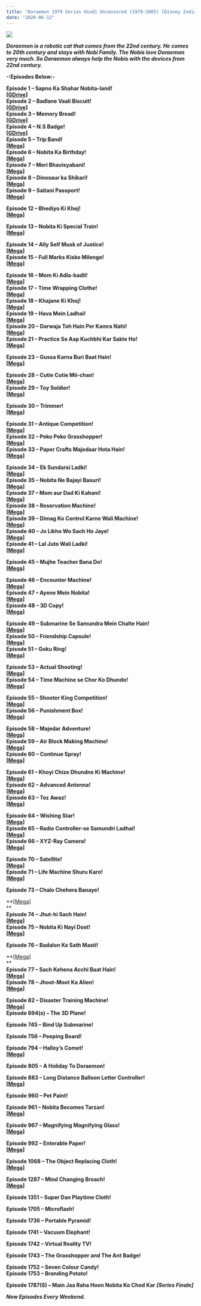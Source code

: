 ```yaml
---
title: "Doraemon 1979 Series Hindi Uncensored (1979-2005) [Disney India/Hungama TV]"
date: "2020-06-12"
---
```


<script type="text/javascript">var adfly_id = 20713539; var adfly_advert = 'int'; var popunder = true; var domains = ['gplinks.co'];</script>

  
<script src="https://cdn.adf.ly/js/link-converter.js"></script>

[![](https://4.bp.blogspot.com/-cOYXy4j8Nr8/WyDK0dFnpVI/AAAAAAAABnc/LF86DSYj1dgQsrWnO8pvnulvKcf0AS4AACLcBGAs/s400/doraemon{cc12359f2e95e552e186e4de70c84d5cbcf99205a26c61ac9b84937885664646}2B1979.jpg)](https://4.bp.blogspot.com/-cOYXy4j8Nr8/WyDK0dFnpVI/AAAAAAAABnc/LF86DSYj1dgQsrWnO8pvnulvKcf0AS4AACLcBGAs/s1600/doraemon{cc12359f2e95e552e186e4de70c84d5cbcf99205a26c61ac9b84937885664646}2B1979.jpg)

**_Doraemon is a robotic cat that comes from the 22nd century. He comes to 20th century and stays with Nobi Family. The Nobis love Doraemon very much. So Doraemon always help the Nobis with the devices from 22nd century._**

**\-:Episodes Below:-**  

**Episode 1 – Sapno Ka Shahar Nobita-land!**  
**[\[GDrive\]](https://gplinks.co/Hka5T)**  
**Episode 2 – Badlane Vaali Biscuit!**  
**[\[GDrive\]](https://gplinks.co/iEOK)**  
**Episode 3 – Memory Bread!**  
**[\[GDrive\]](https://gplinks.co/cZ7oo9n)**  
**Episode 4 – N.S Badge!**  
**[\[GDrive\]](https://gplinks.co/7c8tJJl)**  
**Episode 5 – Trip Band!**  
**[\[Mega\]](http://raboninco.com/Kg8Q)**  
**Episode 6 – Nobita Ka Birthday!**  
**[\[Mega\]](http://raboninco.com/KgAT)**  
**Episode 7 – Meri Bhavisyabani!**  
**[\[Mega\]](https://gplinks.co/9745huh)**  
**Episode 8 – Dinosaur ka Shikari!**  
**[\[Mega\]](https://gplinks.co/cDbvKZyx)**  
**Episode 9 – Saitani Passport!**  
**[\[Mega\]](https://gplinks.co/Fbs3c0J)**  
  
**Episode 12 – Bhediyo Ki Khoj!**  
**[\[Mega\]](https://gplinks.co/pgr0)**  
  
**Episode 13 – Nobita Ki Special Train!**  
**[\[Mega\]](http://raboninco.com/TmMV)**  
  
**Episode 14 – Ally Self Musk of Justice!**  
**[\[Mega\]](https://gplinks.co/rZblN)**  
**Episode 15 – Full Marks Kisko Milenge!**  
**[\[Mega\]](https://gplinks.co/UB90tqwx)**  
  
**Episode 16 – Mom Ki Adla-badli!**  
**[\[Mega\]](https://gplinks.co/f9EwnYYY)**  
**Episode 17 – Time Wrapping Clothe!**  
**[\[Mega\]](https://gplinks.co/L8nbF)**  
**Episode 18 – Khajane Ki Khoj!**  
**[\[Mega\]](https://gplinks.co/hC1yKr1)**  
**Episode 19 – Hava Mein Ladhai!**  
**[\[Mega\]](https://gplinks.co/lOxHZP)**  
**Episode 20 – Darwaja Toh Hain Per Kamra Nahi!**  
**[\[Mega\]](https://gplinks.co/JkuC5pJz)**  
**Episode 21 – Practice Se Aap Kuchbhi Kar Sakte Ho!**  
**[\[Mega\]](https://gplinks.co/LrRNQbdK)**  
  
**Episode 23 – Gussa Karna Buri Baat Hain!**  
**[\[Mega\]](http://raboninco.com/Tni3)**  
  
**Episode 28 – Cutie Cutie Mii-chan!**  
**[\[Mega\]](https://gplinks.co/h7FnBD)**  
**Episode 29 – Toy Soldier!**  
**[\[Mega\]](https://gplinks.co/k1Q052e)**  
  
**Episode 30 – Trimmer!**  
**[\[Mega\]](https://gplinks.co/tA78Lp)**  
  
**Episode 31 – Antique Competition!**  
**[\[Mega\]](https://gplinks.co/WCFF)**  
**Episode 32 – Peko Peko Grasshopper!**  
**[\[Mega\]](https://gplinks.co/jZsm8S)**  
**Episode 33 – Paper Crafts Majedaar Hota Hain!**  
**[\[Mega\]](https://gplinks.co/WkVY)**  
  
**Episode 34 – Ek Sundarsi Ladki!**  
**[\[Mega\]](https://gplinks.co/3BuU4Tbq)**  
**Episode 35 – Nobita Ne Bajayi Basuri!**  
**[\[Mega\]](https://gplinks.co/KPa9)**  
**Episode 37 – Mom aur Dad Ki Kahani!**  
**[\[Mega\]](https://gplinks.co/cOqK)**  
**Episode 38 – Reservation Machine!**  
**[\[Mega\]](https://gplinks.co/mOIc4)**  
**Episode 39 – Dimag Ko Control Karne Wali Machine!**  
**[\[Mega\]](https://gplinks.co/TmrnP7)**  
**Episode 40 – Jo Likho Wo Sach Ho Jaye!**  
**[\[Mega\]](https://gplinks.co/3EyV8ACK)**  
**Episode 41 – Lal Juto Wali Ladki!**  
**[\[Mega\]](https://gplinks.co/ktt6h)**  
  
**Episode 45 – Mujhe Teacher Bana Do!**  
**[\[Mega\]](https://gplinks.co/TW4O2)**  
  
**Episode 46 – Encounter Machine!**  
**[\[Mega\]](https://gplinks.co/RQzfat)**  
**Episode 47 – Ayene Mein Nobita!**  
**[\[Mega\]](https://gplinks.co/CIPR4)**  
**Episode 48 – 3D Copy!**  
**[\[Mega\]](https://gplinks.co/nC2r7)**  
  
**Episode 49 – Submarine Se Samundra Mein Chalte Hain!**  
**[\[Mega\]](https://gplinks.co/JMcHqQv)**  
**Episode 50 – Friendship Capsule!**  
**[\[Mega\]](https://gplinks.co/xOS7NnO)**  
**Episode 51 – Goku Ring!**  
**[\[Mega\]](https://gplinks.co/lKEaTice)**  
  
**Episode 53 – Actual Shooting!**  
**[\[Mega\]](http://raboninco.com/Tnk1)**  
**Episode 54 – Time Machine se Chor Ko Dhundo!**  
**[\[Mega\]](https://gplinks.co/xnKnY)**  
  
**Episode 55 – Shooter King Competition!**  
**[\[Mega\]](https://gplinks.co/JS22V)**  
**Episode 56 – Punishment Box!**  
**[\[Mega\]](https://gplinks.co/vhQAXY8)**  
  
**Episode 58 – Majedar Adventure!**  
**[\[Mega\]](http://raboninco.com/j5TY)**  
**Episode 59 – Air Block Making Machine!**  
**[\[Mega\]](http://raboninco.com/j5Xt)**  
**Episode 60 – Continue Spray!**  
**[\[Mega\]](https://gplinks.co/VsTLMbN)**  
  
**Episode 61 – Khoyi Chize Dhundne Ki Machine!**  
**[\[Mega\]](https://gplinks.co/vmcRSV9u)**  
**Episode 62 – Advanced Antenna!**  
**[\[Mega\]](https://gplinks.co/5vTi4nI)**  
**Episode 63 – Tez Awaz!**  
**[\[Mega\]](https://gplinks.co/2mEBtg)**  
  
**Episode 64 – Wishing Star!**  
**[\[Mega\]](http://raboninco.com/RAJ9)**  
**Episode 65 – Radio Controller-se Samundri Ladhai!**  
**[\[Mega\]](http://raboninco.com/RALg)**  
**Episode 66 – XYZ-Ray Camera!**  
**[\[Mega\]](http://raboninco.com/RANI)**  
  
**Episode 70 – Satellite!**  
**[\[Mega\]](http://raboninco.com/UZCN)**  
**Episode 71 – Life Machine Shuru Karo!**  
**[\[Mega\]](http://raboninco.com/UZE7)**

**Episode 73 – Chalo Chehera Banaye!**

**[\[Mega\]](http://raboninco.com/x79K)  
**  
**Episode 74 – Jhut-hi Sach Hain!**  
**[\[Mega\]](https://gplinks.co/jcxrIW)**  
**Episode 75 – Nobita Ki Nayi Dost!**  
**[\[Mega\]](https://gplinks.co/yC43)**

**Episode 76 – Badalon Ke Sath Masti!**

**[\[Mega\]](http://raboninco.com/x7BO)  
**  
**Episode 77 – Sach Kehena Acchi Baat Hain!**  
**[\[Mega\]](http://raboninco.com/TmNw)**  
**Episode 78 – Jhoot-Moot Ka Alien!**  
**[\[Mega\]](http://raboninco.com/TmPJ)**  
  
**Episode 82 – Disaster Training Machine!**  
**[\[Mega\]](http://raboninco.com/UZFY)**  
**Episode 694(s) – The 3D Plane!**  
  
**Episode 745 – Bind Up Submarine!**

**Episode 756 – Peeping Board!**

**Episode 794 – Halley’s Comet!**  
**[\[Mega\]](https://gplinks.co/zz9JTX)**

**Episode 805 – A Holiday To Doraemon!**

**Episode 883 – Long Distance Balloon Letter Controller!**  
**[\[Mega\]](https://gplinks.co/GVq515)**  
  
**Episode 960 – Pet Paint!**  

**Episode 961 – Nobita Becomes Tarzan!**  
**[\[Mega\]](https://gplinks.co/MbWc25pD)**

**Episode 967 – Magnifying Magnifying Glass!**  
**[\[Mega\]](https://gplinks.co/DC4HQXt)**

****Episode 992 – Enterable Paper!****  
****[\[Mega\]](https://gplinks.co/2ex9V)****  
  
**Episode 1068 – The Object Replacing Cloth!**  
**[\[Mega\]](https://gplinks.co/ZWbRm)**  
  
**Episode 1287 – Mind Changing Broach!**  
**[\[Mega\]](https://gplinks.co/WitnmgX)**  
  
**Episode 1351 – Super Dan Playtime Cloth!**

**Episode 1705 – Microflash!**  
  
****Episode 1736 – Portable Pyramid!****

**Episode 1741 – Vacuum Elephant!**

**Episode 1742 – Virtual Reality TV!**

****Episode 1743 – The Grasshopper and The Ant Badge!****

****Episode 1752 – Seven Colour Candy!****  
********Episode 1753 – Branding Potato!********

**Episode 1787(S) – Main Jaa Raha Hoon Nobita Ko Chod Kar** **_\[Series Finale\]_**

  
**_New Episodes Every Weekend._**
